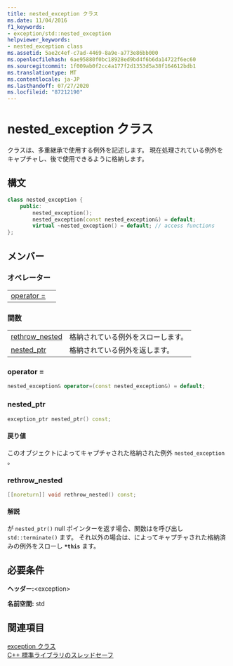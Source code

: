 ```yaml
---
title: nested_exception クラス
ms.date: 11/04/2016
f1_keywords:
- exception/std::nested_exception
helpviewer_keywords:
- nested_exception class
ms.assetid: 5ae2c4ef-c7ad-4469-8a9e-a773e86bb000
ms.openlocfilehash: 6ae95880f0bc18928ed9bd4f6b6da14722f6ec60
ms.sourcegitcommit: 1f009ab0f2cc4a177f2d1353d5a38f164612bdb1
ms.translationtype: MT
ms.contentlocale: ja-JP
ms.lasthandoff: 07/27/2020
ms.locfileid: "87212190"
---
```

# <a name="nested_exception-class"></a>nested_exception クラス

クラスは、多重継承で使用する例外を記述します。 現在処理されている例外をキャプチャし、後で使用できるように格納します。

## <a name="syntax"></a>構文

```cpp
class nested_exception {
    public:
        nested_exception();
        nested_exception(const nested_exception&) = default;
        virtual ~nested_exception() = default; // access functions
};
```

## <a name="members"></a>メンバー

### <a name="operators"></a>オペレーター

|||
|-|-|
|[operator =](#op_as)||

### <a name="functions"></a>関数

|||
|-|-|
|[rethrow_nested](#rethrow_nested)|格納されている例外をスローします。|
|[nested_ptr](#nested_ptr)|格納されている例外を返します。|

### <a name="operator"></a><a name="op_as"></a>operator =

```cpp
nested_exception& operator=(const nested_exception&) = default;
```

### <a name="nested_ptr"></a><a name="nested_ptr"></a>nested_ptr

```cpp
exception_ptr nested_ptr() const;
```

#### <a name="return-value"></a>戻り値

このオブジェクトによってキャプチャされた格納された例外 `nested_exception` 。

### <a name="rethrow_nested"></a><a name="rethrow_nested"></a>rethrow_nested

```cpp
[[noreturn]] void rethrow_nested() const;
```

#### <a name="remarks"></a>解説

が `nested_ptr()` null ポインターを返す場合、関数はを呼び出し `std::terminate()` ます。 それ以外の場合は、によってキャプチャされた格納済みの例外をスローし **`*this`** ます。

## <a name="requirements"></a>必要条件

**ヘッダー:**\<exception>

**名前空間:** std

## <a name="see-also"></a>関連項目

[exception クラス](../standard-library/exception-class.md)\
[C++ 標準ライブラリのスレッドセーフ](../standard-library/thread-safety-in-the-cpp-standard-library.md)
